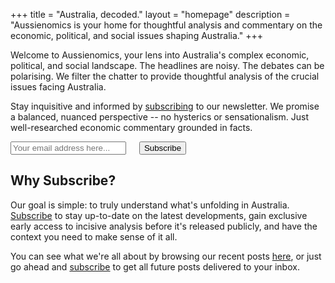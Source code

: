 +++
title = "Australia, decoded."
layout = "homepage"
description = "Aussienomics is your home for thoughtful analysis and commentary on the economic, political, and social issues shaping Australia."
+++

Welcome to Aussienomics, your lens into Australia's complex economic, political, and social landscape. The headlines are noisy. The debates can be polarising. We filter the chatter to provide thoughtful analysis of the crucial issues facing Australia.

Stay inquisitive and informed by [subscribing](/subscribe) to our newsletter. We promise a balanced, nuanced perspective -- no hysterics or sensationalism. Just well-researched economic commentary grounded in facts.

<div class="subscribe-form">
<form method="post" action="https://list.aussienomics.com/subscription/form" class="listmonk-form">
<input type="hidden" name="nonce" />
<input type="email" name="email" required placeholder="Your email address here..." />
<input checked="true" id="f89c3" type="checkbox" name="l" checked value="f89c33e4-0b72-4f6b-ab3b-22b743f3a53a" checked style="visibility: hidden; margin:0; padding:0;" />
<label for="f89c3" style="visibility: hidden; margin:0; padding:0;" /></label>
<input type="submit" value="Subscribe" />
</form>
</div>

## Why Subscribe?
Our goal is simple: to truly understand what's unfolding in Australia. [Subscribe](/subscribe) to stay up-to-date on the latest developments, gain exclusive early access to incisive analysis before it's released publicly, and have the context you need to make sense of it all.

You can see what we're all about by browsing our recent posts [here](/posts), or just go ahead and [subscribe](/subscribe) to get all future posts delivered to your inbox.